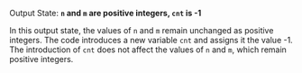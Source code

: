 Output State: **`n` and `m` are positive integers, `cnt` is -1**

In this output state, the values of `n` and `m` remain unchanged as positive integers. The code introduces a new variable `cnt` and assigns it the value -1. The introduction of `cnt` does not affect the values of `n` and `m`, which remain positive integers.